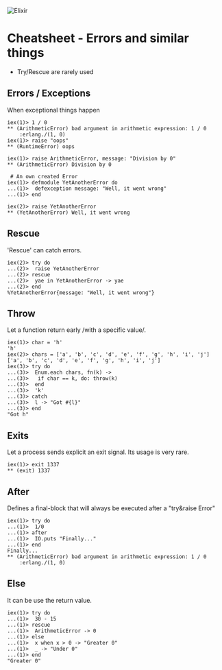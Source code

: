 ![Elixir](https://elixir-lang.org/images/logo/logo.png)

# Cheatsheet - Errors and similar things

- Try/Rescue are rarely used

## Errors / Exceptions

When exceptional things happen
```
iex(1)> 1 / 0
** (ArithmeticError) bad argument in arithmetic expression: 1 / 0
    :erlang./(1, 0)
iex(1)> raise "oops"
** (RuntimeError) oops

iex(1)> raise ArithmeticError, message: "Division by 0"
** (ArithmeticError) Division by 0

 # An own created Error
iex(1)> defmodule YetAnotherError do
...(1)>  defexception message: "Well, it went wrong"
...(1)> end

iex(2)> raise YetAnotherError
** (YetAnotherError) Well, it went wrong
```

## Rescue

'Rescue' can catch errors.
```
iex(2)> try do
...(2)>  raise YetAnotherError
...(2)> rescue
...(2)>  yae in YetAnotherError -> yae
...(2)> end
%YetAnotherError{message: "Well, it went wrong"}
```

## Throw

Let a function return early /with a specific value/.
```
iex(1)> char = 'h'
'h'
iex(2)> chars = ['a', 'b', 'c', 'd', 'e', 'f', 'g', 'h', 'i', 'j']
['a', 'b', 'c', 'd', 'e', 'f', 'g', 'h', 'i', 'j']
iex(3)> try do                                                    
...(3)>  Enum.each chars, fn(k) ->
...(3)>   if char == k, do: throw(k)
...(3)>  end                        
...(3)>  'k'                        
...(3)> catch                       
...(3)>  l -> "Got #{l}"            
...(3)> end                         
"Got h"
```

## Exits

Let a process sends explicit an exit signal. Its usage is very rare.
```
iex(1)> exit 1337
** (exit) 1337
```

## After

Defines a final-block that will always be executed after a "try&raise Error"
```
iex(1)> try do
...(1)>  1/0
...(1)> after
...(1)>  IO.puts "Finally..."
...(1)> end
Finally...
** (ArithmeticError) bad argument in arithmetic expression: 1 / 0
    :erlang./(1, 0)
```

## Else

It can be use the return value.
```
iex(1)> try do
...(1)>  30 - 15
...(1)> rescue
...(1)>  ArithmeticError -> 0
...(1)> else
...(1)>  x when x > 0 -> "Greater 0"
...(1)>  _ -> "Under 0"
...(1)> end
"Greater 0"
```